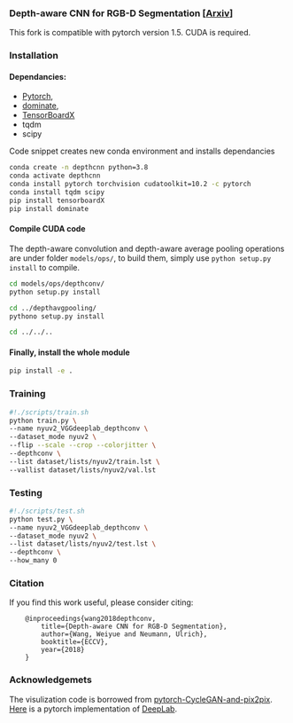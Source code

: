 ### Depth-aware CNN for RGB-D Segmentation [<a href="https://arxiv.org/pdf/1803.06791.pdf">Arxiv</a>]

This fork is compatible with pytorch version 1.5. CUDA is required.

### Installation

#### Dependancies:
 
 - <a href="http://pytorch.org/">Pytorch</a>, 
 - <a href="https://github.com/Knio/dominate">dominate</a>, 
 - <a href="https://github.com/lanpa/tensorboard-pytorch">TensorBoardX</a> 
 - tqdm
 - scipy

Code snippet creates new conda environment and installs dependancies

```bash
conda create -n depthcnn python=3.8
conda activate depthcnn
conda install pytorch torchvision cudatoolkit=10.2 -c pytorch
conda install tqdm scipy
pip install tensorboardX
pip install dominate
```

#### Compile CUDA code

The depth-aware convolution and depth-aware average pooling operations are under folder `models/ops/`, to build them, simply use `python setup.py install` to compile.

```bash
cd models/ops/depthconv/
python setup.py install

cd ../depthavgpooling/
pythono setup.py install

cd ../../..
```

#### Finally, install the whole module

```bash
pip install -e .
```

### Training

```bash
#!./scripts/train.sh
python train.py \
--name nyuv2_VGGdeeplab_depthconv \
--dataset_mode nyuv2 \
--flip --scale --crop --colorjitter \
--depthconv \
--list dataset/lists/nyuv2/train.lst \
--vallist dataset/lists/nyuv2/val.lst
```

### Testing 

```bash
#!./scripts/test.sh
python test.py \
--name nyuv2_VGGdeeplab_depthconv \
--dataset_mode nyuv2 \
--list dataset/lists/nyuv2/test.lst \
--depthconv \
--how_many 0
```

### Citation
If you find this work useful, please consider citing:

        @inproceedings{wang2018depthconv,
            title={Depth-aware CNN for RGB-D Segmentation},
            author={Wang, Weiyue and Neumann, Ulrich},
            booktitle={ECCV},
            year={2018}
        }

    
### Acknowledgemets

The visulization code is borrowed from [pytorch-CycleGAN-and-pix2pix](https://github.com/junyanz/pytorch-CycleGAN-and-pix2pix).
[Here](https://github.com/laughtervv/Deeplab-Pytorch) is a pytorch implementation of [DeepLab](http://liangchiehchen.com/projects/DeepLab.html).
